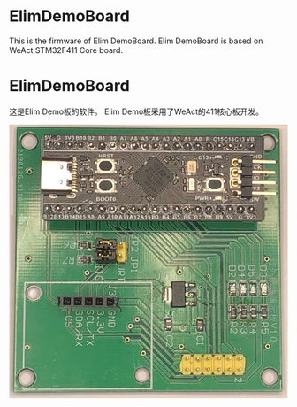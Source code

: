 # ElimDemoBoard

This is the firmware of Elim DemoBoard. Elim DemoBoard is based on WeAct STM32F411 Core board. 


# ElimDemoBoard
这是Elim Demo板的软件。 Elim Demo板采用了WeAct的411核心板开发。

![Elim DemoBoard](https://github.com/ColourfulLeaves/ElimDemoBoard/raw/master/Snapshots/1.jpg)
